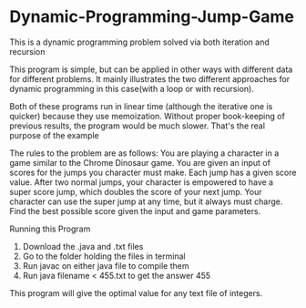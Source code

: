 # Dynamic-Programming-Jump-Game

This is a dynamic programming problem solved via both iteration and recursion

This program is simple, but can be applied in other ways with different data for different problems.  It mainly illustrates the two different approaches for dynamic programming in this case(with a loop or with recursion).

Both of these programs run in linear time (although the iterative one is quicker) because they use memoization.  Without proper book-keeping of previous results, the program would be much slower.  That's the real purpose of the example

The rules to the problem are as follows:
     You are playing a character in a game similar to the Chrome Dinosaur game.  You are given an input
     of scores for the jumps you character must make.  Each jump has a given score value.  After two normal jumps, your 
     character is empowered to have a super score jump, which doubles the score of your next jump.
     Your character can use the super jump at any time, but it always must charge.  Find the best possible
     score given the input and game parameters.

Running this Program
1. Download the .java and .txt files
2. Go to the folder holding the files in terminal
3. Run javac on either java file to compile them
4. Run java filename < 455.txt to get the answer 455


This program will give the optimal value for any text file of integers.
